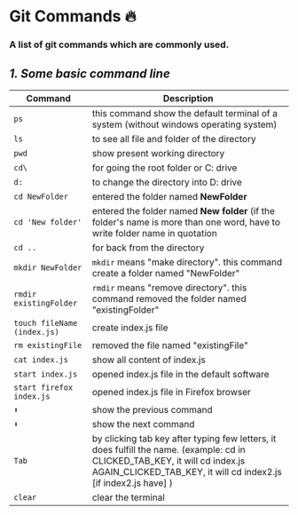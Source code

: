 # Git Commands 🔥
### A list of git commands which are commonly used.

## *1. Some basic command line*
| Command | Description |
| ------- | ----------- |
| `ps` | this command show the default terminal of a system (without windows operating system) |
| `ls` | to see all file and folder of the directory |
| `pwd` | show present working directory |
| `cd\` | for going the root folder or C: drive | 
| `d:` | to change the directory into D: drive |
| `cd NewFolder` | entered the folder named **NewFolder** | 
| `cd 'New folder'` | entered the folder named **New folder** (if the folder's name is more than one word, have to write folder name in quotation |
| `cd ..` | for back from the directory |
| `mkdir NewFolder ` | `mkdir` means "make directory". this command create a folder named "NewFolder" |
| `rmdir existingFolder ` | `rmdir` means "remove directory". this command removed the folder named "existingFolder" |
| `touch fileName (index.js)` | create index.js file |
| `rm existingFile ` | removed the file named "existingFile" |
| `cat index.js` | show all content of index.js |
| `start index.js` | opened index.js file in the default software |
| `start firefox index.js` | opened index.js file in Firefox browser  |
| `⬆` | show the previous command |
| `⬇` | show the next command |
| `Tab` | by clicking tab key after typing few letters, it does fulfill the name. (example: cd in CLICKED_TAB_KEY, it will cd index.js AGAIN_CLICKED_TAB_KEY, it will cd index2.js [if index2.js have]  ) |
| `clear` | clear the terminal |




